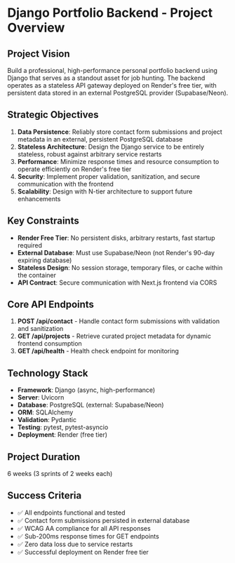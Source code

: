 # Django Portfolio Backend - Project Overview

## Project Vision
Build a professional, high-performance personal portfolio backend using Django that serves as a standout asset for job hunting. The backend operates as a stateless API gateway deployed on Render's free tier, with persistent data stored in an external PostgreSQL provider (Supabase/Neon).

## Strategic Objectives
1. **Data Persistence**: Reliably store contact form submissions and project metadata in an external, persistent PostgreSQL database
2. **Stateless Architecture**: Design the Django service to be entirely stateless, robust against arbitrary service restarts
3. **Performance**: Minimize response times and resource consumption to operate efficiently on Render's free tier
4. **Security**: Implement proper validation, sanitization, and secure communication with the frontend
5. **Scalability**: Design with N-tier architecture to support future enhancements

## Key Constraints
- **Render Free Tier**: No persistent disks, arbitrary restarts, fast startup required
- **External Database**: Must use Supabase/Neon (not Render's 90-day expiring database)
- **Stateless Design**: No session storage, temporary files, or cache within the container
- **API Contract**: Secure communication with Next.js frontend via CORS

## Core API Endpoints
1. **POST /api/contact** - Handle contact form submissions with validation and sanitization
2. **GET /api/projects** - Retrieve curated project metadata for dynamic frontend consumption
3. **GET /api/health** - Health check endpoint for monitoring

## Technology Stack
- **Framework**: Django (async, high-performance)
- **Server**: Uvicorn
- **Database**: PostgreSQL (external: Supabase/Neon)
- **ORM**: SQLAlchemy
- **Validation**: Pydantic
- **Testing**: pytest, pytest-asyncio
- **Deployment**: Render (free tier)

## Project Duration
6 weeks (3 sprints of 2 weeks each)

## Success Criteria
- ✅ All endpoints functional and tested
- ✅ Contact form submissions persisted in external database
- ✅ WCAG AA compliance for all API responses
- ✅ Sub-200ms response times for GET endpoints
- ✅ Zero data loss due to service restarts
- ✅ Successful deployment on Render free tier

